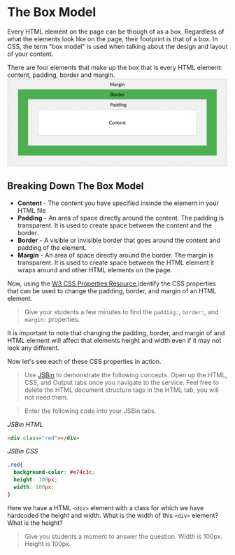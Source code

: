 # The Box Model
Every HTML element on the page can be though of as a box. Regardless of what the elements look like on the page, their footprint is that of a box. In CSS, the term "box model" is used when talking about the design and layout of your content.

There are four elements that make up the box that is every HTML element: content, padding, border and margin.
![CSS Box Model](/images/the_box_model/01.png "CSS Box Model")

## Breaking Down The Box Model
* **Content** - The content you have specified insinde the element in your HTML file
* **Padding** - An area of space directly around the content. The padding is transparent. It is used to create space between the content and the border.
* **Border**  - A visible or invisible border that goes around the content and padding of the element.
* **Margin**  - An area of space directly around the border. The margin is transparent. It is used to create space between the HTML element it wraps around and other HTML elements on the page.

Now, using the [W3 CSS Properties Resource](https://www.w3schools.com/cssref/ "W3 CSS Properties Resource"),identify the CSS properties that can be used to change the padding, border, and margin of an HTML element.

>Give your students a few minutes to find the `padding:`, `border:`, and `margin:` properties.

It is important to note that changing the padding, border, and margin of and HTML element will affect that elements height and width even if it may not look any different.

Now let's see each of these CSS properties in action.

>Use [JSBin](http://jsbin.com/ "JSBin") to demonstrate the following concepts. Open up the HTML, CSS, and Output tabs once you navigate to the service. Feel free to delete the HTML document structure tags in the HTML tab, you will not need them.

>Enter the following code into your JSBin tabs.

*JSBin HTML*
```HTML
<div class="red"></div>
```

*JSBin CSS*
```CSS
.red{
  background-color: #e74c3c;
  height: 100px;
  width: 100px;
}
```

Here we have a HTML `<div>` element with a class for which we have hardcoded the height and width. What is the width of this `<div>` element? What is the height?

>Give you students a moment to answer the question. Width is 100px. Height is 100px.
